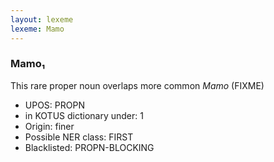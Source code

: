 ```yaml
---
layout: lexeme
lexeme: Mamo
---
```


###  Mamo₁

This rare proper noun overlaps more common *Mamo* (FIXME)
* UPOS:  PROPN
* in KOTUS dictionary under:  1
* Origin:  finer
* Possible NER class:  FIRST
* Blacklisted:  PROPN-BLOCKING

